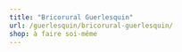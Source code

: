 ```yaml
---
title: "Bricorural Guerlesquin"
url: /guerlesquin/bricorural-guerlesquin/
shop: à faire soi-même
---
```

